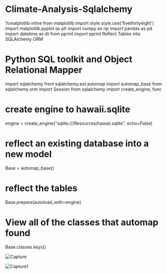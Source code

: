 # Climate-Analysis-Sqlalchemy

%matplotlib inline
from matplotlib import style
style.use('fivethirtyeight')
import matplotlib.pyplot as plt
import numpy as np
import pandas as pd
import datetime as dt
from pprint import pprint
Reflect Tables into SQLAlchemy ORM
# Python SQL toolkit and Object Relational Mapper
import sqlalchemy
from sqlalchemy.ext.automap import automap_base
from sqlalchemy.orm import Session
from sqlalchemy import create_engine, func
# create engine to hawaii.sqlite
engine = create_engine("sqlite:///Resources/hawaii.sqlite", echo=False)
# reflect an existing database into a new model
Base = automap_base()

# reflect the tables
Base.prepare(autoload_with=engine)
# View all of the classes that automap found
Base.classes.keys()


![Capture](https://user-images.githubusercontent.com/24644072/222937008-0d351cee-ab86-4cf1-92ab-c559d5354675.PNG)





![Capture1](https://user-images.githubusercontent.com/24644072/222937011-aa1d0e03-02f6-45ca-94ca-9bf7fa2f3d9f.PNG)


